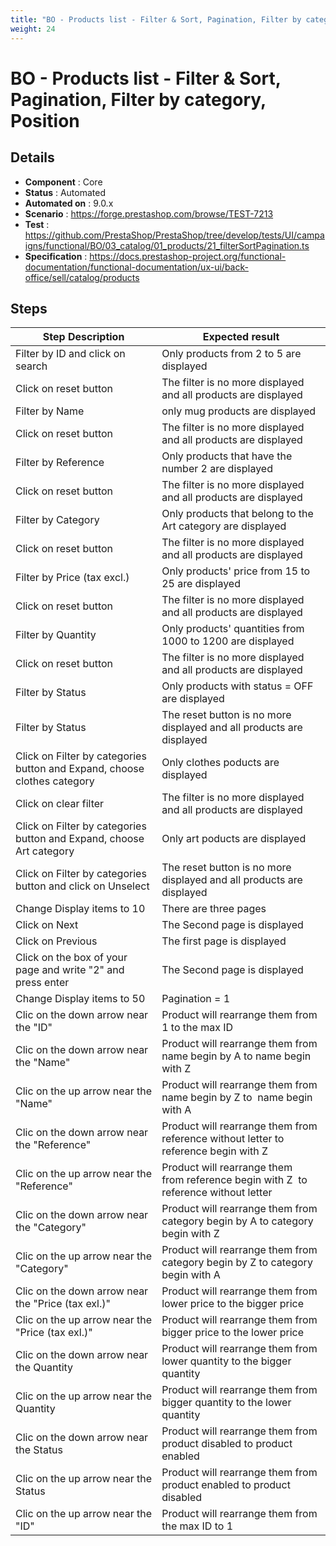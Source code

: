 ```yaml
---
title: "BO - Products list - Filter & Sort, Pagination, Filter by category, Position"
weight: 24
---
```


# BO - Products list - Filter & Sort, Pagination, Filter by category, Position
## Details
* **Component** : Core
* **Status** : Automated
* **Automated on** : 9.0.x
* **Scenario** : https://forge.prestashop.com/browse/TEST-7213
* **Test** : https://github.com/PrestaShop/PrestaShop/tree/develop/tests/UI/campaigns/functional/BO/03_catalog/01_products/21_filterSortPagination.ts
* **Specification** : https://docs.prestashop-project.org/functional-documentation/functional-documentation/ux-ui/back-office/sell/catalog/products

## Steps
| Step Description | Expected result |
| ----- | ----- |
| Filter by ID and click on search | Only products from 2 to 5 are displayed |
| Click on reset button | The filter is no more displayed and all products are displayed |
| Filter by Name | only mug products are displayed |
| Click on reset button | The filter is no more displayed and all products are displayed |
| Filter by Reference | Only products that have the number 2 are displayed |
| Click on reset button | The filter is no more displayed and all products are displayed |
| Filter by Category | Only products that belong to the Art category are displayed |
| Click on reset button | The filter is no more displayed and all products are displayed |
| Filter by Price (tax excl.) | Only products' price from 15 to 25 are displayed |
| Click on reset button | The filter is no more displayed and all products are displayed |
| Filter by Quantity | Only products' quantities from 1000 to 1200 are displayed |
| Click on reset button | The filter is no more displayed and all products are displayed |
| Filter by Status | Only products with status = OFF are displayed |
| Filter by Status | The reset button is no more displayed and all products are displayed |
| Click on Filter by categories button and Expand, choose clothes category | Only clothes poducts are displayed |
| Click on clear filter | The filter is no more displayed and all products are displayed |
| Click on Filter by categories button and Expand, choose Art category | Only art poducts are displayed |
| Click on Filter by categories button and click on Unselect | The reset button is no more displayed and all products are displayed |
| Change Display items to 10 | There are three pages |
| Click on Next | The Second page is displayed |
| Click on Previous | The first page is displayed |
| Click on the box of your page and write "2" and press enter | The Second page is displayed |
| Change Display items to 50 | Pagination = 1 |
| Clic on the down arrow near the "ID" | Product will rearrange them from 1 to the max ID |
| Clic on the down arrow near the "Name" | Product will rearrange them from name begin by A to name begin with Z |
| Clic on the up arrow near the "Name" | Product will rearrange them from name begin by Z to  name begin with A |
| Clic on the down arrow near the "Reference" | Product will rearrange them from reference without letter to reference begin with Z |
| Clic on the up arrow near the "Reference" | Product will rearrange them from reference begin with Z  to reference without letter |
| Clic on the down arrow near the "Category" | Product will rearrange them from category begin by A to category begin with Z |
| Clic on the up arrow near the "Category" | Product will rearrange them from category begin by Z to category begin with A |
| Clic on the down arrow near the "Price (tax exl.)" | Product will rearrange them from lower price to the bigger price |
| Clic on the up arrow near the "Price (tax exl.)" | Product will rearrange them from bigger price to the lower price |
| Clic on the down arrow near the Quantity | Product will rearrange them from lower quantity to the bigger quantity |
| Clic on the up arrow near the Quantity | Product will rearrange them from bigger quantity to the lower quantity |
| Clic on the down arrow near the Status | Product will rearrange them from product disabled to product enabled |
| Clic on the up arrow near the Status | Product will rearrange them from product enabled to product disabled |
| Clic on the up arrow near the "ID" | Product will rearrange them from the max ID to 1 |
